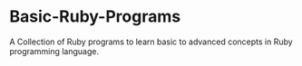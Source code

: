 # Basic-Ruby-Programs
A Collection of Ruby programs to learn basic to advanced concepts in Ruby programming language.

